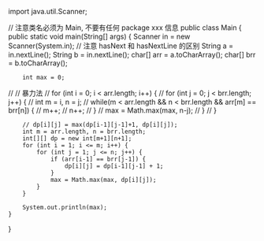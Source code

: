 import java.util.Scanner;

// 注意类名必须为 Main, 不要有任何 package xxx 信息
public class Main {
    public static void main(String[] args) {
        Scanner in = new Scanner(System.in);
        // 注意 hasNext 和 hasNextLine 的区别
        String a = in.nextLine();
        String b = in.nextLine();
        char[] arr = a.toCharArray();
        char[] brr = b.toCharArray();
        
        int max = 0;
        
//         // 暴力法
//         for (int i = 0; i < arr.length; i++) {
//             for (int j = 0; j < brr.length; j++) {
//                 int m = i, n = j;
//                 while(m < arr.length && n < brr.length && arr[m] == brr[n]) {
//                     m++;
//                     n++;
//                 }
//                 max = Math.max(max, n-j);
//             }
//         }
        
        
        // dp[i][j] = max(dp[i-1][j-1]+1, dp[i][j]);
        int m = arr.length, n = brr.length;
        int[][] dp = new int[m+1][n+1];
        for (int i = 1; i <= m; i++) {
            for (int j = 1; j <= n; j++) {
                if (arr[i-1] == brr[j-1]) {
                    dp[i][j] = dp[i-1][j-1] + 1;
                }
                max = Math.max(max, dp[i][j]);
            }
        }
        
        System.out.println(max);
    }
}